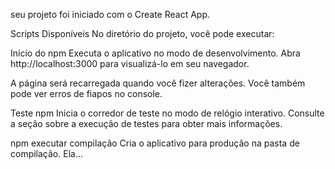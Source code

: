 seu projeto foi iniciado com o Create React App.

Scripts Disponíveis
No diretório do projeto, você pode executar:

Início do npm
Executa o aplicativo no modo de desenvolvimento.
Abra http://localhost:3000 para visualizá-lo em seu navegador.

A página será recarregada quando você fizer alterações.
Você também pode ver erros de fiapos no console.

Teste npm
Inicia o corredor de teste no modo de relógio interativo.
Consulte a seção sobre a execução de testes para obter mais informações.

npm executar compilação
Cria o aplicativo para produção na pasta de compilação.
Ela...
